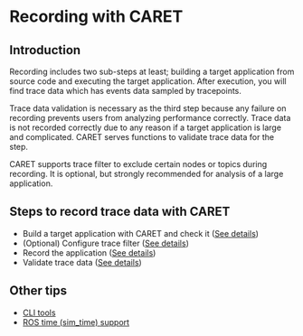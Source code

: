 # Recording with CARET

## Introduction

Recording includes two sub-steps at least; building a target application from source code and executing the target application. After execution, you will find trace data which has events data sampled by tracepoints.

Trace data validation is necessary as the third step because any failure on recording prevents users from analyzing performance correctly. Trace data is not recorded correctly due to any reason if a target application is large and complicated. CARET serves functions to validate trace data for the step.

CARET supports trace filter to exclude certain nodes or topics during recording. It is optional, but strongly recommended for analysis of a large application.

## Steps to record trace data with CARET

- Build a target application with CARET and check it ([See details](./build_check.md))
- (Optional) Configure trace filter ([See details](./trace_filtering.md))
- Record the application ([See details](./recording.md))
- Validate trace data ([See details](./validating.md))

## Other tips

- [CLI tools](./cli_tool.md)
- [ROS time (sim_time) support](./sim_time.md)
